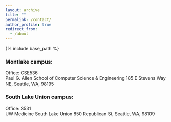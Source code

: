 ```yaml
---
layout: archive
title: ""
permalink: /contact/
author_profile: true
redirect_from:
  - /about
---
```


{% include base_path %}

### Montlake campus:   
Office: CSE536  
Paul G. Allen School of Computer Science & Engineering 
185 E Stevens Way NE, Seattle, WA, 98195  

### South Lake Union campus:  
Office: S531  
UW Medicine South Lake Union
850 Republican St, Seattle, WA, 98109
